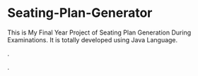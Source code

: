 # Seating-Plan-Generator

This is My Final Year Project of Seating Plan Generation During Examinations. It is totally developed using Java Language.


















.

























































































































































































































































































































































































































































































.






































